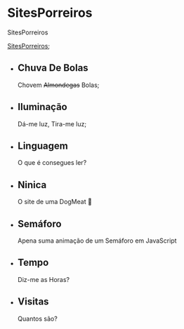 # SitesPorreiros
 SitesPorreiros
 
 [SitesPorreiros](https://201flaviosilva.github.io/SitesPorreiros/);


 - ## Chuva De Bolas

    Chovem ~~Almondegas~~ Bolas;

 - ## Iluminação

    Dá-me luz, Tira-me luz;

 - ## Linguagem

    O que é consegues ler?

 - ## Ninica

    O site de uma DogMeat :hotdog:

 - ## Semáforo

    Apena suma animação de um Semáforo em JavaScript

 - ## Tempo

    Diz-me as Horas?

 - ## Visitas

    Quantos são?
